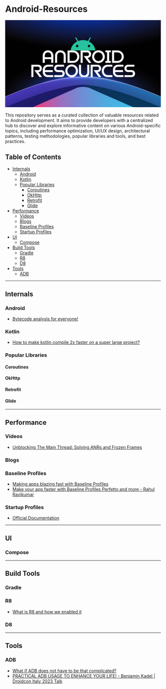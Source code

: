 # Android-Resources
![android-resources-cover](./cover.jpeg)

This repository serves as a curated collection of valuable resources related to Android development. It aims to provide developers with a centralized hub to discover and explore informative content on various Android-specific topics, including performance optimization, UI/UX design, architectural patterns, testing methodologies, popular libraries and tools, and best practices.

## Table of Contents
- [Internals](#internals)
  - [Android](#android)
  - [Kotlin](#kotlin)
  - [Popular Libraries](#popular-libraries)
    - [Coroutines](#coroutines)
    - [OkHttp](#okhttp)
    - [Retrofit](#retrofit)
    - [Glide](#glide)
- [Performance](#performance)
  - [Videos](#videos)
  - [Blogs](#blogs)
  - [Baseline Profiles](#baseline-profiles)
  - [Startup Profiles](#startup-profiles)
- [UI](#ui)
  - [Compose](#compose)
- [Build Tools](#build-tools)
  - [Gradle](#gradle)
  - [R8](#r8)
  - [D8](#d8)
- [Tools](#tools)
  - [ADB](#adb)

<hr/>  

## Internals
### Android
- [Bytecode analysis for everyone!](https://youtu.be/6cYmdoeZ1OY)
### Kotlin
- [How to make kotlin compile 2x faster on a super large project?](https://www.droidcon.com/2024/08/11/how-to-make-kotlin-compile-2x-faster-on-a-super-large-project/)
### Popular Libraries
#### Coroutines
#### OkHttp
#### Retrofit
#### Glide

<hr/>

## Performance
### Videos
- [Unblocking The Main Thread: Solving ANRs and Frozen Frames](https://youtu.be/BSB7ZLNm9ac)
### Blogs

### Baseline Profiles
- [Making apps blazing fast with Baseline Profiles](https://youtu.be/yJm5On5Gp4c)
- [Make your app faster with Baseline Profiles Perfetto and more - Rahul Ravikumar](https://youtu.be/7bLTmPpUIno)

### Startup Profiles
- [Official Documentation](https://developer.android.com/topic/performance/baselineprofiles/dex-layout-optimizations)

<hr/>

## UI
### Compose
<hr/>

## Build Tools
### Gradle
### R8
- [What is R8 and how we enabled it](https://stefma.medium.com/what-is-r8-and-how-we-enabled-it-4f5764a7ff9c#:~:text=The%20R8%20compiler%20detects%20unused,also%20optimizes%20the%20source%20code.)
### D8
<hr/>

## Tools
### ADB
- [What if ADB does not have to be that complicated?](https://youtu.be/auiGFhKBDAE)
- [PRACTICAL ADB USAGE TO ENHANCE YOUR LIFE! - Benjamin Kadel | Droidcon Italy 2023 Talk](https://youtu.be/KFnqoze9nZc)

